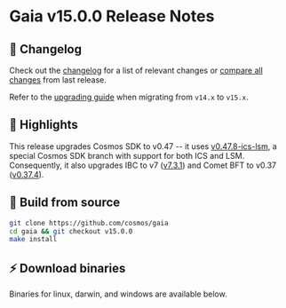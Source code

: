 # Gaia v15.0.0  Release Notes 

## 📝 Changelog

Check out the [changelog](https://github.com/cosmos/gaia/blob/v15.0.0/CHANGELOG.md) for a list of relevant changes or [compare all changes](https://github.com/cosmos/gaia/compare/v14.1.0...v15.0.0) from last release.

<!-- Add the following line for major releases -->
Refer to the [upgrading guide](https://github.com/cosmos/gaia/blob/release/v15.x/UPGRADING.md) when migrating from `v14.x` to `v15.x`.

## 🚀 Highlights

<!-- Add any highlights of this release -->

This release upgrades Cosmos SDK to v0.47 -- it uses [v0.47.8-ics-lsm](https://github.com/cosmos/cosmos-sdk/tree/v0.47.8-ics-lsm), a special Cosmos SDK branch with support for both ICS and LSM. Consequently, it also upgrades IBC to v7 ([v7.3.1](https://github.com/cosmos/ibc-go/releases/tag/v7.3.1)) and Comet BFT to v0.37 ([v0.37.4](https://github.com/cometbft/cometbft/releases/tag/v0.37.4)).

## 🔨 Build from source

```bash
git clone https://github.com/cosmos/gaia
cd gaia && git checkout v15.0.0
make install
```

## ⚡️ Download binaries

Binaries for linux, darwin, and windows are available below.